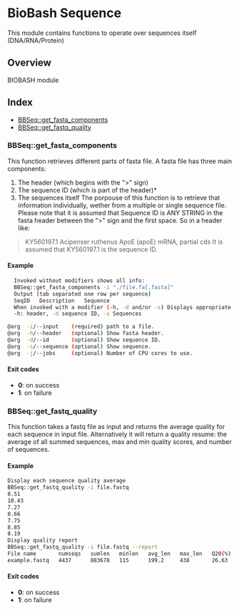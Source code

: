 # BioBash Sequence

This module contains functions to operate over sequences itself (DNA/RNA/Protein)

## Overview

BIOBASH module

## Index

* [BBSeq::get_fasta_components](#bbseqget_fasta_components)
* [BBSeq::get_fastq_quality](#bbseqget_fastq_quality)

### BBSeq::get_fasta_components

This function retrieves different parts of fasta file.
A fasta file has three main components:  
1) The header (which begins with the ">" sign)
2) The sequence ID (which is part of the header)*
3) The sequences itself
The porpouse of this function is to retrieve that information individually, wether
from a multiple or single sequence file.
Please note that it is assumed that Sequence ID is ANY STRING in the fasta
header between the ">" sign and the first space. So in a header like:
>KY560197.1 Acipenser ruthenus ApoE (apoE) mRNA, partial cds
It is assumed that KY560197.1 is the sequence ID.

#### Example

```bash
  Invoked without modifiers shows all info:
  BBSeq::get_fasta_components -i "./file.fa[,fasta]" 
  Output (tab separated one row per sequence)
  SeqID   Description   Sequence  
  When invoked with a modifier (-h, -d and/or -s) Displays appropriate info:
  -h: header, -d sequence ID, -s Sequences

@arg  -i/--input    (required) path to a file.
@arg  -h/--header   (optional) Show fasta header.
@arg  -d/--id       (optional) Show sequence ID.
@arg  -s/--sequence (optional) Show sequence.
@arg  -j/--jobs     (optional) Number of CPU cores to use.
```

#### Exit codes

* **0**:  on success
* **1**:  on failure

### BBSeq::get_fastq_quality

This function takes a fastq file as input and returns the average
quality for each sequence in input file. Alternatively it will return a quality resume: the average of all
summed sequences, max and min quality scores, and number of sequences.

#### Example

```bash
Display each sequence quality average
BBSeq::get_fastq_quality -i file.fastq
8.51
10.43
7.27
8.66
7.75
8.85
8.19
Display quality report
BBSeq::get_fastq_quality -i file.fastq --report
File name       numseqs   sumlen   minlen   avg_len   max_len   Q20(%)   Q30(%)
example.fastq   4437      883678   115      199.2     438       26.63    6.09
```

#### Exit codes

* **0**:  on success
* **1**:  on failure

